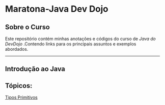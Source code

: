 # Maratona-Java Dev Dojo
## Sobre o Curso
Este repositório contém minhas anotações e códigos do curso de *Java do DevDojo* .Contendo links para os principais assuntos e exemplos abordados. 
***
## Introdução ao Java
## Tópicos:
[Tipos Primitivos](https://github.com/dudaeduarda23/maratona-java/blob/master/src/anotacoes/tiposprimitivos.md)
